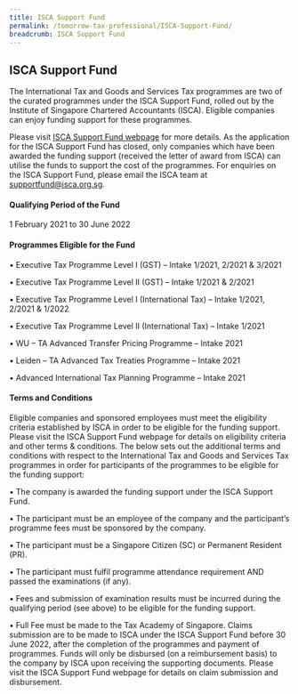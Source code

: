 ```yaml
---
title: ISCA Support Fund
permalink: /tomorrow-tax-professional/ISCA-Support-Fund/
breadcrumb: ISCA Support Fund
---
```

## ISCA Support Fund

The International Tax and Goods and Services Tax programmes are two of the curated programmes under the ISCA Support Fund, rolled out by the Institute of Singapore Chartered Accountants (ISCA).  Eligible companies can enjoy funding support for these programmes.

Please visit [ISCA Support Fund webpage](https://isca.org.sg/covid-19-series/isca-support-fund/isca-support-fund) for more details.  As the application for the ISCA Support Fund has closed, only companies which have been awarded the funding support (received the letter of award from ISCA) can utilise the funds to support the cost of the programmes.   For enquiries on the ISCA Support Fund, please email the ISCA team at supportfund@isca.org.sg.

#### Qualifying Period of the Fund
1 February 2021 to 30 June 2022

#### Programmes Eligible for the Fund
• Executive Tax Programme Level I (GST) – Intake 1/2021, 2/2021 & 3/2021

• Executive Tax Programme Level II (GST) – Intake 1/2021 & 2/2021

• Executive Tax Programme Level I (International Tax) – Intake 1/2021, 2/2021 & 1/2022

• Executive Tax Programme Level II (International Tax) – Intake 1/2021

• WU – TA Advanced Transfer Pricing Programme – Intake 2021

• Leiden – TA Advanced Tax Treaties Programme – Intake 2021

• Advanced International Tax Planning Programme – Intake 2021

#### Terms and Conditions
Eligible companies and sponsored employees must meet the eligibility criteria established by ISCA in order to be eligible for the funding support. Please visit the ISCA Support Fund webpage for details on eligibility criteria and other terms & conditions. The below sets out the additional terms and conditions with respect to the International Tax and Goods and Services Tax programmes in order for participants of the programmes to be eligible for the funding support:

• The company is awarded the funding support under the ISCA Support Fund.

• The participant must be an employee of the company and the participant’s programme fees must be sponsored by the company.

• The participant must be a Singapore Citizen (SC) or Permanent Resident (PR).

• The participant must fulfil programme attendance requirement AND passed the examinations (if any).

• Fees and submission of examination results must be incurred during the qualifying period (see above) to be eligible for the funding support.

• Full Fee must be made to the Tax Academy of Singapore. Claims submission are to be made to ISCA under the ISCA Support Fund before 30 June 2022, after the completion of the programmes and payment of programmes. Funds will only be disbursed (on a reimbursement basis) to the company by ISCA upon receiving the supporting documents. Please visit the ISCA Support Fund webpage for details on claim submission and disbursement.
